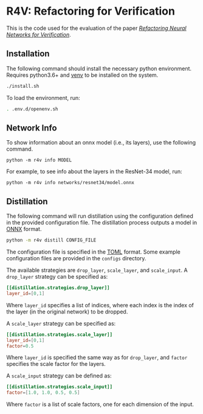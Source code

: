 # R4V: Refactoring for Verification

This is the code used for the evaluation of the paper [*Refactoring Neural Networks for Verification*](https://arxiv.org/abs/1908.08026).


## Installation

The following command should install the necessary python environment. Requires python3.6+ and [venv](https://docs.python.org/3/library/venv.html) to be installed on the system.

```bash
./install.sh
```

To load the environment, run:

```bash
. .env.d/openenv.sh
```

## Network Info

To show information about an onnx model (i.e., its layers), use the following command.

```
python -m r4v info MODEL
```

For example, to see info about the layers in the ResNet-34 model, run:

```
python -m r4v info networks/resnet34/model.onnx
```

## Distillation

The following command will run distillation using the configuration defined in the provided configuration file. The distillation process outputs a model in [ONNX](https://github.com/onnx/onnx) format.

```bash
python -m r4v distill CONFIG_FILE
```

The configuration file is specified in the [TOML](https://github.com/toml-lang/toml) format. Some example configuration files are provided in the `configs` directory.

The available strategies are `drop_layer`, `scale_layer`, and `scale_input`. A `drop_layer` strategy can be specified as:

```toml
[[distillation.strategies.drop_layer]]
layer_id=[0,1]
```

Where `layer_id` specifies a list of indices, where each index is the index of the layer (in the original network) to be dropped.

A `scale_layer` strategy can be specified as:

```toml
[[distillation.strategies.scale_layer]]
layer_id=[0,1]
factor=0.5
```

Where `layer_id` is specified the same way as for `drop_layer`, and `factor` specifies the scale factor for the layers.

A `scale_input` strategy can be defined as:

```toml
[[distillation.strategies.scale_input]]
factor=[1.0, 1.0, 0.5, 0.5]
```

Where `factor` is a list of scale factors, one for each dimension of the input.
